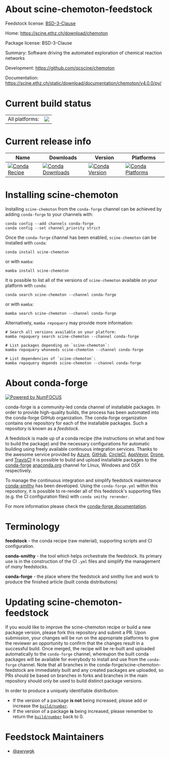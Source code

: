 About scine-chemoton-feedstock
==============================

Feedstock license: [BSD-3-Clause](https://github.com/conda-forge/scine-chemoton-feedstock/blob/main/LICENSE.txt)

Home: https://scine.ethz.ch/download/chemoton

Package license: BSD-3-Clause

Summary: Software driving the automated exploration of chemical reaction networks

Development: https://github.com/qcscine/chemoton

Documentation: https://scine.ethz.ch/static/download/documentation/chemoton/v4.0.0/py/

Current build status
====================


<table><tr><td>All platforms:</td>
    <td>
      <a href="https://dev.azure.com/conda-forge/feedstock-builds/_build/latest?definitionId=17196&branchName=main">
        <img src="https://dev.azure.com/conda-forge/feedstock-builds/_apis/build/status/scine-chemoton-feedstock?branchName=main">
      </a>
    </td>
  </tr>
</table>

Current release info
====================

| Name | Downloads | Version | Platforms |
| --- | --- | --- | --- |
| [![Conda Recipe](https://img.shields.io/badge/recipe-scine--chemoton-green.svg)](https://anaconda.org/conda-forge/scine-chemoton) | [![Conda Downloads](https://img.shields.io/conda/dn/conda-forge/scine-chemoton.svg)](https://anaconda.org/conda-forge/scine-chemoton) | [![Conda Version](https://img.shields.io/conda/vn/conda-forge/scine-chemoton.svg)](https://anaconda.org/conda-forge/scine-chemoton) | [![Conda Platforms](https://img.shields.io/conda/pn/conda-forge/scine-chemoton.svg)](https://anaconda.org/conda-forge/scine-chemoton) |

Installing scine-chemoton
=========================

Installing `scine-chemoton` from the `conda-forge` channel can be achieved by adding `conda-forge` to your channels with:

```
conda config --add channels conda-forge
conda config --set channel_priority strict
```

Once the `conda-forge` channel has been enabled, `scine-chemoton` can be installed with `conda`:

```
conda install scine-chemoton
```

or with `mamba`:

```
mamba install scine-chemoton
```

It is possible to list all of the versions of `scine-chemoton` available on your platform with `conda`:

```
conda search scine-chemoton --channel conda-forge
```

or with `mamba`:

```
mamba search scine-chemoton --channel conda-forge
```

Alternatively, `mamba repoquery` may provide more information:

```
# Search all versions available on your platform:
mamba repoquery search scine-chemoton --channel conda-forge

# List packages depending on `scine-chemoton`:
mamba repoquery whoneeds scine-chemoton --channel conda-forge

# List dependencies of `scine-chemoton`:
mamba repoquery depends scine-chemoton --channel conda-forge
```


About conda-forge
=================

[![Powered by
NumFOCUS](https://img.shields.io/badge/powered%20by-NumFOCUS-orange.svg?style=flat&colorA=E1523D&colorB=007D8A)](https://numfocus.org)

conda-forge is a community-led conda channel of installable packages.
In order to provide high-quality builds, the process has been automated into the
conda-forge GitHub organization. The conda-forge organization contains one repository
for each of the installable packages. Such a repository is known as a *feedstock*.

A feedstock is made up of a conda recipe (the instructions on what and how to build
the package) and the necessary configurations for automatic building using freely
available continuous integration services. Thanks to the awesome service provided by
[Azure](https://azure.microsoft.com/en-us/services/devops/), [GitHub](https://github.com/),
[CircleCI](https://circleci.com/), [AppVeyor](https://www.appveyor.com/),
[Drone](https://cloud.drone.io/welcome), and [TravisCI](https://travis-ci.com/)
it is possible to build and upload installable packages to the
[conda-forge](https://anaconda.org/conda-forge) [anaconda.org](https://anaconda.org/)
channel for Linux, Windows and OSX respectively.

To manage the continuous integration and simplify feedstock maintenance
[conda-smithy](https://github.com/conda-forge/conda-smithy) has been developed.
Using the ``conda-forge.yml`` within this repository, it is possible to re-render all of
this feedstock's supporting files (e.g. the CI configuration files) with ``conda smithy rerender``.

For more information please check the [conda-forge documentation](https://conda-forge.org/docs/).

Terminology
===========

**feedstock** - the conda recipe (raw material), supporting scripts and CI configuration.

**conda-smithy** - the tool which helps orchestrate the feedstock.
                   Its primary use is in the construction of the CI ``.yml`` files
                   and simplify the management of *many* feedstocks.

**conda-forge** - the place where the feedstock and smithy live and work to
                  produce the finished article (built conda distributions)


Updating scine-chemoton-feedstock
=================================

If you would like to improve the scine-chemoton recipe or build a new
package version, please fork this repository and submit a PR. Upon submission,
your changes will be run on the appropriate platforms to give the reviewer an
opportunity to confirm that the changes result in a successful build. Once
merged, the recipe will be re-built and uploaded automatically to the
`conda-forge` channel, whereupon the built conda packages will be available for
everybody to install and use from the `conda-forge` channel.
Note that all branches in the conda-forge/scine-chemoton-feedstock are
immediately built and any created packages are uploaded, so PRs should be based
on branches in forks and branches in the main repository should only be used to
build distinct package versions.

In order to produce a uniquely identifiable distribution:
 * If the version of a package **is not** being increased, please add or increase
   the [``build/number``](https://docs.conda.io/projects/conda-build/en/latest/resources/define-metadata.html#build-number-and-string).
 * If the version of a package **is** being increased, please remember to return
   the [``build/number``](https://docs.conda.io/projects/conda-build/en/latest/resources/define-metadata.html#build-number-and-string)
   back to 0.

Feedstock Maintainers
=====================

* [@awvwgk](https://github.com/awvwgk/)

